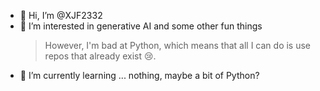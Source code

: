 - 👋 Hi, I’m @XJF2332
- 👀 I’m interested in generative AI and some other fun things
  > However, I'm bad at Python, which means that all I can do is use repos that already exist 😢.
- 🌱 I’m currently learning ... nothing, maybe a bit of Python?

<!---
XJF2332/XJF2332 is a ✨ special ✨ repository because its `README.md` (this file) appears on your GitHub profile.
You can click the Preview link to take a look at your changes.
--->
